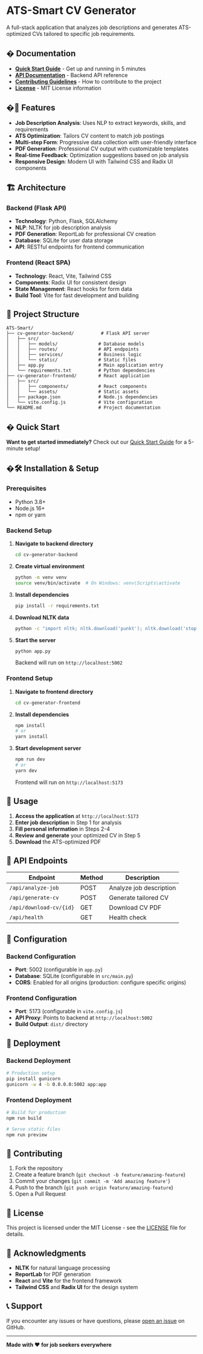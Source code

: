 # ATS-Smart CV Generator

A full-stack application that analyzes job descriptions and generates ATS-optimized CVs tailored to specific job requirements.

## � Documentation

- **[Quick Start Guide](QUICK_START.md)** - Get up and running in 5 minutes
- **[API Documentation](#-api-endpoints)** - Backend API reference
- **[Contributing Guidelines](#-contributing)** - How to contribute to the project
- **[License](LICENSE)** - MIT License information

## �🚀 Features

- **Job Description Analysis**: Uses NLP to extract keywords, skills, and requirements
- **ATS Optimization**: Tailors CV content to match job postings
- **Multi-step Form**: Progressive data collection with user-friendly interface
- **PDF Generation**: Professional CV output with customizable templates
- **Real-time Feedback**: Optimization suggestions based on job analysis
- **Responsive Design**: Modern UI with Tailwind CSS and Radix UI components

## 🏗️ Architecture

### Backend (Flask API)
- **Technology**: Python, Flask, SQLAlchemy
- **NLP**: NLTK for job description analysis
- **PDF Generation**: ReportLab for professional CV creation
- **Database**: SQLite for user data storage
- **API**: RESTful endpoints for frontend communication

### Frontend (React SPA)
- **Technology**: React, Vite, Tailwind CSS
- **Components**: Radix UI for consistent design
- **State Management**: React hooks for form data
- **Build Tool**: Vite for fast development and building

## 📁 Project Structure

```
ATS-Smart/
├── cv-generator-backend/          # Flask API server
│   ├── src/
│   │   ├── models/               # Database models
│   │   ├── routes/               # API endpoints
│   │   ├── services/             # Business logic
│   │   └── static/               # Static files
│   ├── app.py                    # Main application entry
│   └── requirements.txt          # Python dependencies
├── cv-generator-frontend/        # React application
│   ├── src/
│   │   ├── components/           # React components
│   │   └── assets/               # Static assets
│   ├── package.json              # Node.js dependencies
│   └── vite.config.js            # Vite configuration
└── README.md                     # Project documentation
```

## � Quick Start

**Want to get started immediately?** Check out our [Quick Start Guide](QUICK_START.md) for a 5-minute setup!

## �🛠️ Installation & Setup

### Prerequisites
- Python 3.8+
- Node.js 16+
- npm or yarn

### Backend Setup

1. **Navigate to backend directory**
   ```bash
   cd cv-generator-backend
   ```

2. **Create virtual environment**
   ```bash
   python -m venv venv
   source venv/bin/activate  # On Windows: venv\Scripts\activate
   ```

3. **Install dependencies**
   ```bash
   pip install -r requirements.txt
   ```

4. **Download NLTK data**
   ```bash
   python -c "import nltk; nltk.download('punkt'); nltk.download('stopwords'); nltk.download('punkt_tab'); nltk.download('averaged_perceptron_tagger')"
   ```

5. **Start the server**
   ```bash
   python app.py
   ```
   Backend will run on `http://localhost:5002`

### Frontend Setup

1. **Navigate to frontend directory**
   ```bash
   cd cv-generator-frontend
   ```

2. **Install dependencies**
   ```bash
   npm install
   # or
   yarn install
   ```

3. **Start development server**
   ```bash
   npm run dev
   # or
   yarn dev
   ```
   Frontend will run on `http://localhost:5173`

## 🔄 Usage

1. **Access the application** at `http://localhost:5173`
2. **Enter job description** in Step 1 for analysis
3. **Fill personal information** in Steps 2-4
4. **Review and generate** your optimized CV in Step 5
5. **Download** the ATS-optimized PDF

## 📡 API Endpoints

| Endpoint | Method | Description |
|----------|--------|-------------|
| `/api/analyze-job` | POST | Analyze job description |
| `/api/generate-cv` | POST | Generate tailored CV |
| `/api/download-cv/{id}` | GET | Download CV PDF |
| `/api/health` | GET | Health check |

## 🔧 Configuration

### Backend Configuration
- **Port**: 5002 (configurable in `app.py`)
- **Database**: SQLite (configurable in `src/main.py`)
- **CORS**: Enabled for all origins (production: configure specific origins)

### Frontend Configuration
- **Port**: 5173 (configurable in `vite.config.js`)
- **API Proxy**: Points to backend at `http://localhost:5002`
- **Build Output**: `dist/` directory

## 🚀 Deployment

### Backend Deployment
```bash
# Production setup
pip install gunicorn
gunicorn -w 4 -b 0.0.0.0:5002 app:app
```

### Frontend Deployment
```bash
# Build for production
npm run build

# Serve static files
npm run preview
```

## 🤝 Contributing

1. Fork the repository
2. Create a feature branch (`git checkout -b feature/amazing-feature`)
3. Commit your changes (`git commit -m 'Add amazing feature'`)
4. Push to the branch (`git push origin feature/amazing-feature`)
5. Open a Pull Request

## 📄 License

This project is licensed under the MIT License - see the [LICENSE](LICENSE) file for details.

## 🙏 Acknowledgments

- **NLTK** for natural language processing
- **ReportLab** for PDF generation
- **React** and **Vite** for the frontend framework
- **Tailwind CSS** and **Radix UI** for the design system

## 📞 Support

If you encounter any issues or have questions, please [open an issue](https://github.com/yourusername/ats-smart/issues) on GitHub.

---

**Made with ❤️ for job seekers everywhere**
